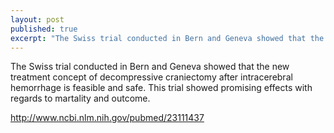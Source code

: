 ```yaml
---
layout: post
published: true
excerpt: "The Swiss trial conducted in Bern and Geneva showed that the new treatment concept of decompressive craniectomy after intracerebral hemorrhage is feasible and safe"
---
```


The Swiss trial conducted in Bern and Geneva showed that the new treatment concept of decompressive craniectomy after intracerebral hemorrhage is feasible and safe. This trial showed promising effects with regards to martality and outcome. 

http://www.ncbi.nlm.nih.gov/pubmed/23111437
